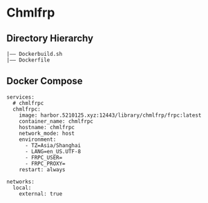 # Chmlfrp
## Directory Hierarchy
```
|—— Dockerbuild.sh
|—— Dockerfile
```

## Docker Compose
```
services:
  # chmlfrpc
  chmlfrpc:
    image: harbor.5210125.xyz:12443/library/chmlfrp/frpc:latest
    container_name: chmlfrpc
    hostname: chmlfrpc
    network_mode: host
    environment:
      - TZ=Asia/Shanghai
      - LANG=en_US.UTF-8
      - FRPC_USER=
      - FRPC_PROXY=
    restart: always

networks:
  local:
    external: true
```
